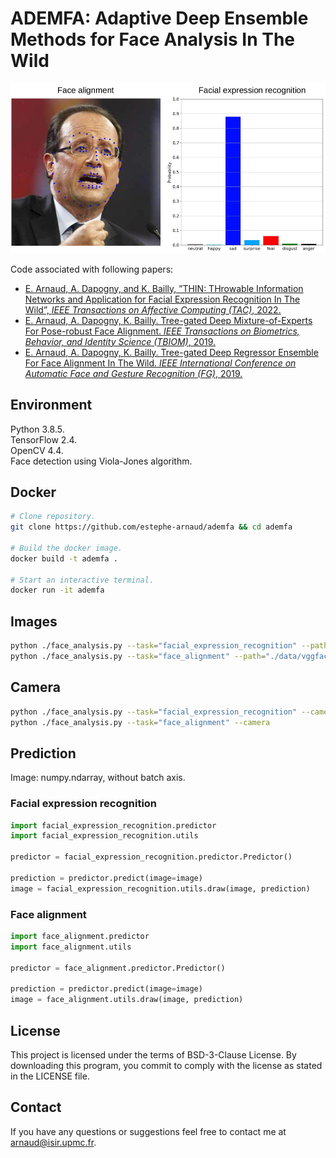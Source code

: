 # ADEMFA: Adaptive Deep Ensemble Methods for Face Analysis In The Wild #

![plot](./data/ademfa.png)

Code associated with following papers:
* [E. Arnaud, A. Dapogny, and K. Bailly, ”THIN: THrowable Information Networks and Application for Facial Expression Recognition In The Wild”, <em>IEEE Transactions on Affective Computing (TAC)</em>, 2022.](https://arxiv.org/pdf/2010.07614.pdf) 
* [E. Arnaud, A. Dapogny, K. Bailly. Tree-gated Deep Mixture-of-Experts For Pose-robust Face Alignment. <em>IEEE Transactions on Biometrics, Behavior, and Identity Science (TBIOM)</em>, 2019.](https://arxiv.org/pdf/1910.09450.pdf) 
* [E. Arnaud, A. Dapogny, K. Bailly. Tree-gated Deep Regressor Ensemble For Face Alignment In The Wild. <em>IEEE International Conference on Automatic Face and Gesture Recognition (FG)</em>, 2019.](https://arxiv.org/pdf/1907.03248.pdf) 

## Environment ##

Python 3.8.5. \
TensorFlow 2.4. \
OpenCV 4.4. \
Face detection using Viola-Jones algorithm.

## Docker ##

```sh
# Clone repository.
git clone https://github.com/estephe-arnaud/ademfa && cd ademfa

# Build the docker image.
docker build -t ademfa .

# Start an interactive terminal.
docker run -it ademfa
```

## Images ##
```sh
python ./face_analysis.py --task="facial_expression_recognition" --path="./data/vggface2.jpg"
python ./face_analysis.py --task="face_alignment" --path="./data/vggface2.jpg"
```

## Camera ##
```sh
python ./face_analysis.py --task="facial_expression_recognition" --camera
python ./face_analysis.py --task="face_alignment" --camera
```

## Prediction ##
Image: numpy.ndarray, without batch axis.

### Facial expression recognition
```python
import facial_expression_recognition.predictor
import facial_expression_recognition.utils

predictor = facial_expression_recognition.predictor.Predictor()

prediction = predictor.predict(image=image)
image = facial_expression_recognition.utils.draw(image, prediction)
```

### Face alignment
```python
import face_alignment.predictor
import face_alignment.utils

predictor = face_alignment.predictor.Predictor()

prediction = predictor.predict(image=image)
image = face_alignment.utils.draw(image, prediction)
```


## License ##
This project is licensed under the terms of BSD-3-Clause License.
By downloading this program, you commit to comply with the license as stated in the LICENSE file.


## Contact ##
If you have any questions or suggestions feel free to contact me at <arnaud@isir.upmc.fr>.
